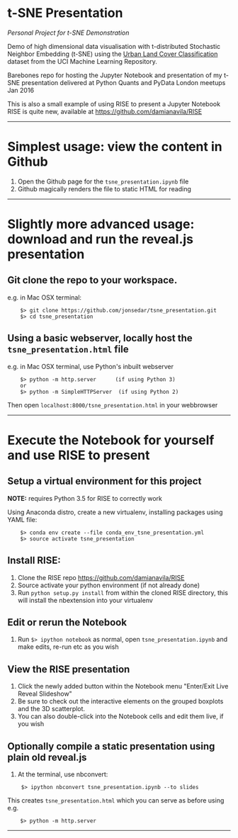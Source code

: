 # t-SNE Presentation

_Personal Project for t-SNE Demonstration_

Demo of high dimensional data visualisation with t-distributed Stochastic Neighbor Embedding (t-SNE) using the [Urban Land Cover Classification](https://archive.ics.uci.edu/ml/datasets/Urban+Land+Cover) dataset from the UCI Machine Learning Repository.

Barebones repo for hosting the Jupyter Notebook and presentation of my t-SNE presentation delivered at Python Quants and PyData London meetups Jan 2016

This is also a small example of using RISE to present a Jupyter Notebook RISE is quite new, available at https://github.com/damianavila/RISE


---


# Simplest usage: view the content in Github

1. Open the Github page for the `tsne_presentation.ipynb` file
2. Github magically renders the file to static HTML for reading


---


# Slightly more advanced usage: download and run the reveal.js presentation

## Git clone the repo to your workspace.

e.g. in Mac OSX terminal:

        $> git clone https://github.com/jonsedar/tsne_presentation.git
        $> cd tsne_presentation


## Using a basic webserver, locally host the `tsne_presentation.html` file

e.g. in Mac OSX terminal, use Python's inbuilt webserver

        $> python -m http.server      (if using Python 3)
        or
        $> python -m SimpleHTTPServer  (if using Python 2)

Then open `localhost:8000/tsne_presentation.html` in your webbrowser


---


# Execute the Notebook for yourself and use RISE to present

## Setup a virtual environment for this project

**NOTE:** requires Python 3.5 for RISE to correctly work

Using Anaconda distro, create a new virtualenv, installing packages using YAML file:

        $> conda env create --file conda_env_tsne_presentation.yml
        $> source activate tsne_presentation



## Install RISE:

1. Clone the RISE repo https://github.com/damianavila/RISE
2. Source activate your python environment (if not already done)
3. Run `python setup.py install` from within the cloned RISE directory, this will install the nbextension into your virtualenv


## Edit or rerun the Notebook

1. Run `$> ipython notebook` as normal, open `tsne_presentation.ipynb` and
make edits, re-run etc as you wish

## View the RISE presentation

1. Click the newly added button within the Notebook menu "Enter/Exit Live Reveal Slideshow"
2. Be sure to check out the interactive elements on the grouped boxplots and the 3D scatterplot.
3. You can also double-click into the Notebook cells and edit them live, if you wish



## Optionally compile a static presentation using plain old reveal.js

1. At the terminal, use nbconvert:

        $> ipython nbconvert tsne_presentation.ipynb --to slides

This creates `tsne_presentation.html` which you can serve as before using e.g.

        $> python -m http.server


---
